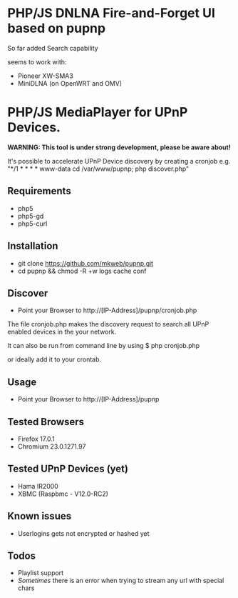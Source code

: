PHP/JS DNLNA Fire-and-Forget UI based on pupnp
==============================================

So far added Search capability

seems to work with: 
* Pioneer XW-SMA3
* MiniDLNA (on OpenWRT and OMV)


PHP/JS MediaPlayer for UPnP Devices.
===================================

**WARNING: This tool is under strong development, please be aware about!**

It's possible to accelerate UPnP Device discovery by creating a cronjob e.g. "*/1 * * * *   www-data    cd /var/www/pupnp; php discover.php"

Requirements
------------
* php5
* php5-gd
* php5-curl

Installation
------------
* git clone https://github.com/mkweb/pupnp.git
* cd pupnp && chmod -R +w logs cache conf

Discover
-----
* Point your Browser to http://[IP-Address]/pupnp/cronjob.php

The file cronjob.php makes the discovery request to search all UPnP enabled devices
in the your network.

It can also be run from command line by using
 $ php cronjob.php

or ideally add it to your crontab.

Usage
-----
* Point your Browser to http://[IP-Address]/pupnp

Tested Browsers
---------------
* Firefox 17.0.1
* Chromium 23.0.1271.97

Tested UPnP Devices (yet)
-------------------------
* Hama IR2000
* XBMC (Raspbmc - V12.0-RC2)

Known issues
------------
* Userlogins gets not encrypted or hashed yet

Todos
-----
* Playlist support
* _Sometimes_ there is an error when trying to stream any url with special chars
